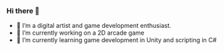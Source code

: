 ### Hi there 👋
- 🎨 I’m a digital artist and game development enthusiast.<br/>
- 🔭 I’m currently working on a 2D arcade game<br/>
- 🌱 I’m currently learning game development in Unity and scripting in C#<br/>



